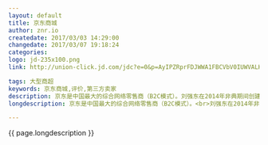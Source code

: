 ```yaml
---
layout: default
title: 京东商城
author: znr.io
createdate: 2017/03/03 14:29:00
changedate: 2017/03/07 19:18:24
categories:
logo: jd-235x100.png
link: http://union-click.jd.com/jdc?e=0&p=AyIPZRprFDJWWA1FBCVbV0IUWVALHFRBEwQAQB1AWQkFa04GVEQDXF1KZxR9Cnwvd1F1fE9FRWUOHjdSH18XARIBXBNrFQMTBlUZWxADFzdlG1olSXwGZRxcHQUUBFcdXyUCFw5TGVgVBRMHVB5bJQUiRRBfDl1sV1kDTx5MVlE3ZStr&t=W1dCFFlQCxxUQRMEAEAdQFkJBQ%3D%3D

tags: 大型商超
keywords: 京东商城,评价,第三方卖家
description: 京东是中国最大的综合网络零售商（B2C模式）。刘强东在2014年非典期间创建，早年通过“正品保证”收获了
longdescription: 京东是中国最大的综合网络零售商（B2C模式）。<br>刘强东在2014年非典期间创建，早年通过“正品保证”收获了不错的口碑，随后通过自建物流系统，极大的缩短了送货时间，在商品配送上与竞争对手拉开距离。近几年，除了自营商品，开始大量引入第三方卖家。第三方卖家直接发货，商品品质由第三方卖家保证。有的第三方商家购买了京东的物流服务，商品可以通过京东配送。<br>其自营的商品具有正品保证。<br>自营为京东物流，卖家为京东物流或第三方物流。

---
```


{{ page.longdescription }}
